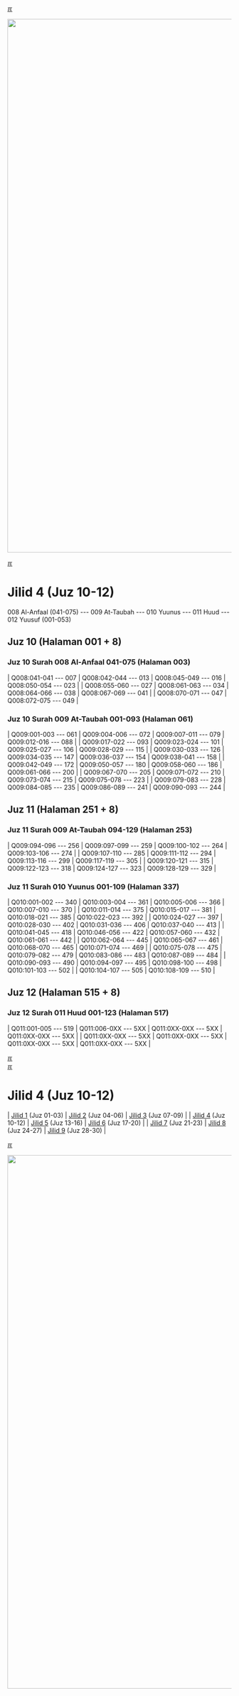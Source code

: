 ---
---

[&#x213C;](#idxXXX)<br id="idx000">

<img src="{{ site.baseurl }}/assets/images/z4816-02.jpg" style="width:1199px;">

[&#x213C;](#)<br id="idx1">
# Jilid 4 (Juz 10-12)

008 Al-Anfaal (041-075) --- 009 At-Taubah --- 010 Yuunus --- 011 Huud --- 012 Yuusuf (001-053)

## Juz 10 (Halaman 001 + 8)

### Juz 10 Surah 008 Al-Anfaal 041-075 (Halaman 003)

| Q008:041-041 --- 007 | Q008:042-044 --- 013 | Q008:045-049 --- 016 | Q008:050-054 --- 023 |
| Q008:055-060 --- 027 | Q008:061-063 --- 034 | Q008:064-066 --- 038 | Q008:067-069 --- 041 |
| Q008:070-071 --- 047 | Q008:072-075 --- 049 |

### Juz 10 Surah 009 At-Taubah 001-093 (Halaman 061)

| Q009:001-003 --- 061 | Q009:004-006 --- 072 | Q009:007-011 --- 079 | Q009:012-016 --- 088 |
| Q009:017-022 --- 093 | Q009:023-024 --- 101 | Q009:025-027 --- 106 | Q009:028-029 --- 115 |
| Q009:030-033 --- 126 | Q009:034-035 --- 147 | Q009:036-037 --- 154 | Q009:038-041 --- 158 |
| Q009:042-049 --- 172 | Q009:050-057 --- 180 | Q009:058-060 --- 186 | Q009:061-066 --- 200 |
| Q009:067-070 --- 205 | Q009:071-072 --- 210 | Q009:073-074 --- 215 | Q009:075-078 --- 223 |
| Q009:079-083 --- 228 | Q009:084-085 --- 235 | Q009:086-089 --- 241 | Q009:090-093 --- 244 |

## Juz 11 (Halaman 251 + 8)

### Juz 11 Surah 009 At-Taubah 094-129 (Halaman 253)

| Q009:094-096 --- 256 | Q009:097-099 --- 259 | Q009:100-102 --- 264 | Q009:103-106 --- 274 |
| Q009:107-110 --- 285 | Q009:111-112 --- 294 | Q009:113-116 --- 299 | Q009:117-119 --- 305 |
| Q009:120-121 --- 315 | Q009:122-123 --- 318 | Q009:124-127 --- 323 | Q009:128-129 --- 329 |

### Juz 11 Surah 010 Yuunus 001-109 (Halaman 337)

| Q010:001-002 --- 340 | Q010:003-004 --- 361 | Q010:005-006 --- 366 | Q010:007-010 --- 370 |
| Q010:011-014 --- 375 | Q010:015-017 --- 381 | Q010:018-021 --- 385 | Q010:022-023 --- 392 |
| Q010:024-027 --- 397 | Q010:028-030 --- 402 | Q010:031-036 --- 406 | Q010:037-040 --- 413 |
| Q010:041-045 --- 418 | Q010:046-056 --- 422 | Q010:057-060 --- 432 | Q010:061-061 --- 442 |
| Q010:062-064 --- 445 | Q010:065-067 --- 461 | Q010:068-070 --- 465 | Q010:071-074 --- 469 |
| Q010:075-078 --- 475 | Q010:079-082 --- 479 | Q010:083-086 --- 483 | Q010:087-089 --- 484 |
| Q010:090-093 --- 490 | Q010:094-097 --- 495 | Q010:098-100 --- 498 | Q010:101-103 --- 502 |
| Q010:104-107 --- 505 | Q010:108-109 --- 510 |

## Juz 12 (Halaman 515 + 8)

### Juz 12 Surah 011 Huud 001-123 (Halaman 517)

| Q011:001-005 --- 519 | Q011:006-0XX --- 5XX | Q011:0XX-0XX --- 5XX | Q011:0XX-0XX --- 5XX |
| Q011:0XX-0XX --- 5XX | Q011:0XX-0XX --- 5XX | Q011:0XX-0XX --- 5XX | Q011:0XX-0XX --- 5XX |

[&#x213C;](#)<br id="idx4SSAYTHAL">
[&#x213C;](#)<br id="idxA">
# Jilid 4 (Juz 10-12)

| [Jilid 1](001.md) (Juz 01-03) | [Jilid 2](002.md) (Juz 04-06) | [Jilid 3](003.md) (Juz 07-09) |
| [Jilid 4](004.md) (Juz 10-12) | [Jilid 5](005.md) (Juz 13-16) | [Jilid 6](006.md) (Juz 17-20) |
| [Jilid 7](007.md) (Juz 21-23) | [Jilid 8](008.md) (Juz 24-27) | [Jilid 9](009.md) (Juz 28-30) |

[&#x213C;](#)<br id="idxXXX">

<img src="{{ site.baseurl }}/assets/images/z4A04-01.jpg" style="width:1199px;">

